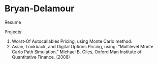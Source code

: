 # Bryan-Delamour

Resume

Projects: 
1. Worst-Of Autocallables Pricing, using Monte Carlo method.
2. Asian, Lookback, and Digital Options Pricing, using: “Multilevel Monte Carlo Path Simulation.” Michael B. Giles, Oxford Man Institute of
Quantitative Finance. (2008)
